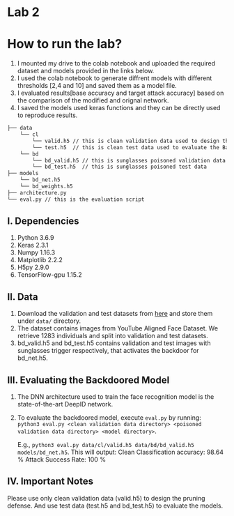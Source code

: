 # Lab 2

# How to run the lab?

1. I mounted my drive to the colab notebook and uploaded the required dataset and models provided in the links below.
2. I used the colab notebook to generate diffrent models with different thresholds [2,4 and 10] and saved them as a model file.
3. I evaluated results[base accuracy and target attack accuracy] based on the comparison of the modified and orignal network.
4. I saved the models used keras functions and they can be directly used to reproduce results.


```bash
├── data 
    └── cl
        └── valid.h5 // this is clean validation data used to design the defense
        └── test.h5  // this is clean test data used to evaluate the BadNet
    └── bd
        └── bd_valid.h5 // this is sunglasses poisoned validation data
        └── bd_test.h5  // this is sunglasses poisoned test data
├── models
    └── bd_net.h5
    └── bd_weights.h5
├── architecture.py
└── eval.py // this is the evaluation script
```

## I. Dependencies
   1. Python 3.6.9
   2. Keras 2.3.1
   3. Numpy 1.16.3
   4. Matplotlib 2.2.2
   5. H5py 2.9.0
   6. TensorFlow-gpu 1.15.2
   
## II. Data
   1. Download the validation and test datasets from [here](https://drive.google.com/drive/folders/1Rs68uH8Xqa4j6UxG53wzD0uyI8347dSq?usp=sharing) and store them under `data/` directory.
   2. The dataset contains images from YouTube Aligned Face Dataset. We retrieve 1283 individuals and split into validation and test datasets.
   3. bd_valid.h5 and bd_test.h5 contains validation and test images with sunglasses trigger respectively, that activates the backdoor for bd_net.h5. 

## III. Evaluating the Backdoored Model
   1. The DNN architecture used to train the face recognition model is the state-of-the-art DeepID network. 
   2. To evaluate the backdoored model, execute `eval.py` by running:  
      `python3 eval.py <clean validation data directory> <poisoned validation data directory> <model directory>`.
      
      E.g., `python3 eval.py data/cl/valid.h5 data/bd/bd_valid.h5 models/bd_net.h5`. This will output:
      Clean Classification accuracy: 98.64 %
      Attack Success Rate: 100 %

## IV. Important Notes
Please use only clean validation data (valid.h5) to design the pruning defense. And use test data (test.h5 and bd_test.h5) to evaluate the models. 
